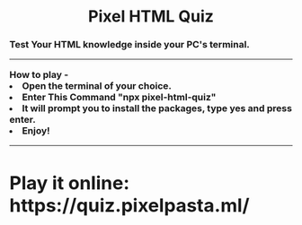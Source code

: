 <center><h1> Pixel HTML Quiz </h1>
</center>
<h3> Test Your HTML knowledge inside your PC's terminal. <br>
<hr>
How to play - 
<li>Open the terminal of your choice.
<li>Enter This Command "npx pixel-html-quiz"
<li>It will prompt you to install the packages, type yes and press enter.
<li>Enjoy!
<hr>
  <h1> Play it online: https://quiz.pixelpasta.ml/ </h1>
